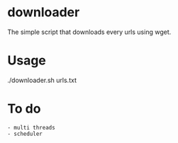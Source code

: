 # downloader

The simple script that downloads every urls using wget.

# Usage

./downloader.sh urls.txt

# To do

	- multi threads
	- scheduler

